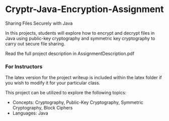 # Cryptr-Java-Encryption-Assignment
Sharing Files Securely with Java

In this projects, students will explore how to encrypt and decrypt files in Java using public-key cryptography and symmetric key cryptography to carry out secure file sharing. 

Read the full project description in AssignmentDescription.pdf

### For Instructors
The latex version for the project writeup is included within the latex folder if you wish to modify it for your particular class. 

This project can be utilized to  explore the following topics: 
- Concepts: Cryptography, Public-Key Cryptography, Symmetric Cryptography, Block Ciphers
- Languages: Java


